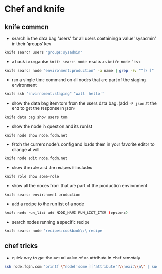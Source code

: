 # Chef and knife

## knife common

* search in the data bag 'users' for all users containing a value 'sysadmin' in their 'groups' key

```bash
knife search users "groups:sysadmin"
```

* a hack to organise `knife search node` results as `knife node list`

```bash
knife search node "environment:production" -a name | grep -Ev "^[\ ]" | sed '/^\s*$/d' | cut -d ":" -f1
```

* run a single time command on all nodes that are part of the staging environment

```bash
knife ssh "envirnoment:staging" "wall 'hello'"
```

* show the data bag item tom from the users data bag.
(add ```-F json``` at the end to get the response in json)

```bash
knife data bag show users tom
```

* show the node in question and its runlist

```bash
knife node show node.fqdn.net
```

* fetch the current node's config and loads them in your favorite editor to change at will

```bash
knife node edit node.fqdn.net
```

* show the role and the recipes it includes

```bash
knife role show some-role
```

* show all the nodes from that are part of the production environment

```bash
knife search environment production
```

* add a recipe to the run list of a node

```bash
knife node run_list add NODE_NAME RUN_LIST_ITEM (options)
```

* search nodes running a specific recipe

```bash
knife search node 'recipes:cookbook\:\:recipe'
```

## chef tricks

* quick way to get the actual value of an attribute in chef remotely

```bash
ssh node.fqdn.com "printf \"node['some']['attribute']\\nexit\\n\" | sudo chef-shell -z 2>/dev/null | awk 'BEGIN{f=0}; /^chef/{f=1} {if(f) print}'"
```
